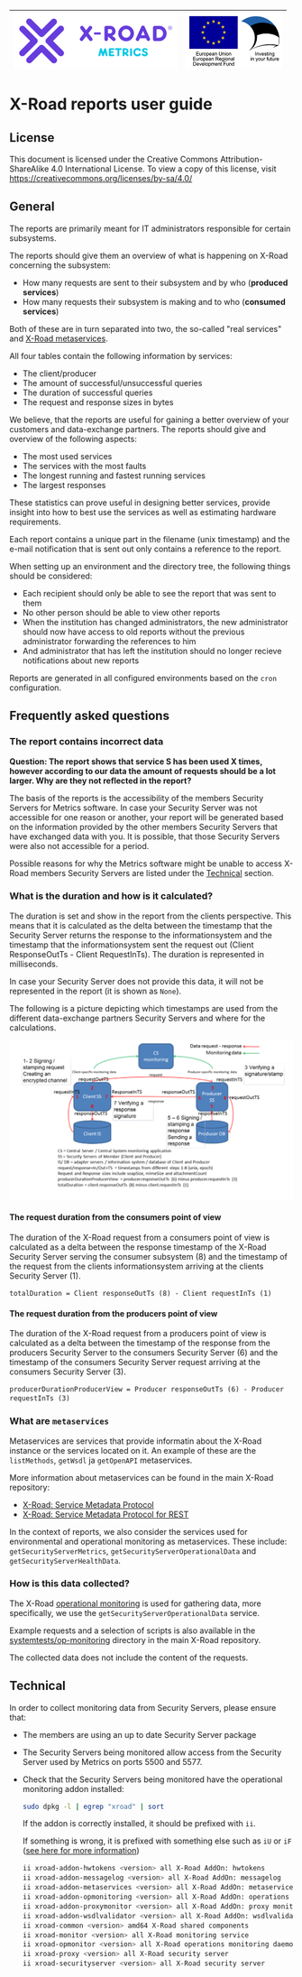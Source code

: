 |  [![X-ROAD](../img/xroad-metrics-100.png)](https://x-road.global/) | ![European Union / European Regional Development Fund / Investing in your future](../img/eu_rdf_100_en.png "Documents that are tagged with EU/SF logos must keep the logos until 1.11.2022. If it has not stated otherwise in the documentation. If new documentation is created  using EU/SF resources the logos must be tagged appropriately so that the deadline for logos could be found.") |
| :-------------------------------------------------- | -------------------------: |

# X-Road reports user guide

## License <!-- omit in toc -->

This document is licensed under the Creative Commons Attribution-ShareAlike 4.0 International License.
To view a copy of this license, visit <https://creativecommons.org/licenses/by-sa/4.0/>

## General

The reports are primarily meant for IT administrators responsible for certain
subsystems.

The reports should give them an overview of what is happening on X-Road
concerning the subsystem:

* How many requests are sent to their subsystem and by who (**produced
  services**)
* How many requests their subsystem is making and to who (**consumed services**)

Both of these are in turn separated into two, the so-called "real services" and
[X-Road metaservices](#what-are-metaservices).

All four tables contain the following information by services:

* The client/producer
* The amount of successful/unsuccessful queries
* The duration of successful queries
* The request and response sizes in bytes

We believe, that the reports are useful for gaining a better overview of your
customers and data-exchange partners. The reports should give and overview of
the following aspects:

* The most used services
* The services with the most faults
* The longest running and fastest running services
* The largest responses

These statistics can prove useful in designing better services, provide insight
into how to best use the services as well as estimating hardware requirements.

Each report contains a unique part in the filename (unix timestamp) and the
e-mail notification that is sent out only contains a reference to the report.

When setting up an environment and the directory tree, the following things
should be considered:

* Each recipient should only be able to see the report that was sent to them
* No other person should be able to view other reports
* When the institution has changed administrators, the new administrator should
  now have access to old reports without the previous administrator forwarding
  the references to him
* And administrator that has left the institution should no longer recieve
  notifications about new reports

Reports are generated in all configured environments based on the `cron`
configuration.

## Frequently asked questions

### The report contains incorrect data

**Question: The report shows that service S has been used X times, however
according to our data the amount of requests should be a lot larger. Why are
they not reflected in the report?**

The basis of the reports is the accessibility of the members Security Servers
for Metrics software. In case your Security Server was not accessible for one
reason or another, your report will be generated based on the information
provided by the other members Security Servers that have exchanged data with
you. It is possible, that those Security Servers were also not accessible for a
period.

Possible reasons for why the Metrics software might be unable to access X-Road
members Security Servers are listed under the [Technical](#technical) section.

### What is the duration and how is it calculated?

The duration is set and show in the report from the clients perspective. This
means that it is calculated as the delta between the timestamp that the Security
Server returns the response to the informationsystem and the timestamp that the
informationsystem sent the request out (Client ResponseOutTs - Client
RequestInTs). The duration is represented in milliseconds.

In case your Security Server does not provide this data, it will not be
represented in the report (it is shown as `None`).

The following is a picture depicting which timestamps are used from the
different data-exchange partners Security Servers and where for the
calculations.

![Timestamps](0_timestamps.png "Timestamps")

#### The request duration from the consumers point of view

The duration of the X-Road request from a consumers point of view is calculated
as a delta between the response timestamp of the X-Road Security Server serving
the consumer subsystem (8) and the timestamp of the request from the clients
informationsystem arriving at the clients Security Server (1).

```text
totalDuration = Client responseOutTs (8) - Client requestInTs (1)
```

#### The request duration from the producers point of view

The duration of the X-Road request from a producers point of view is calculated
as a delta between the timestamp of the response from the producers Security
Server to the consumers Security Server (6) and the timestamp of the consumers
Security Server request arriving at the consumers Security Server (3).

```text
producerDurationProducerView = Producer responseOutTs (6) - Producer requestInTs (3)
```

### What are `metaservices`

Metaservices are services that provide informatin about the X-Road instance or
the services located on it. An example of these are the `listMethods`, `getWsdl`
ja `getOpenAPI` metaservices.

More information about metaservices can be found in the main X-Road repository:

* [X-Road: Service Metadata
  Protocol](https://github.com/nordic-institute/X-Road/blob/master/doc/Protocols/pr-meta_x-road_service_metadata_protocol.md)
* [X-Road: Service Metadata Protocol for
  REST](https://github.com/nordic-institute/X-Road/blob/master/doc/Protocols/pr-mrest_x-road_service_metadata_protocol_for_rest.md)

In the context of reports, we also consider the services used for environmental
and operational monitoring as metaservices. These include:
`getSecurityServerMetrics`, `getSecurityServerOperationalData` and
`getSecurityServerHealthData`.

### How is this data collected?

The X-Road [operational
monitoring](https://github.com/nordic-institute/X-Road/tree/master/doc/OperationalMonitoring)
is used for gathering data, more specifically, we use the
`getSecurityServerOperationalData` service.

Example requests and a selection of scripts is also available in the
[systemtests/op-monitoring](https://github.com/nordic-institute/X-Road/tree/master/src/systemtest/op-monitoring)
directory in the main X-Road repository.

The collected data does not include the content of the requests.

## Technical

In order to collect monitoring data from Security Servers, please ensure that:

* The members are using an up to date Security Server package
* The Security Servers being monitored allow access from the Security Server
  used by Metrics on ports 5500 and 5577.
* Check that the Security Servers being monitored have the operational
  monitoring addon installed:

  ```bash
  sudo dpkg -l | egrep "xroad" | sort
  ```

  If the addon is correctly installed, it should be prefixed with `ii`.

  If something is wrong, it is prefixed with something else such as `iU` or `iF`
  ([see here for more
  information](https://askubuntu.com/questions/18804/what-do-the-various-dpkg-flags-like-ii-rc-mean))

  ```bash
  ii xroad-addon-hwtokens <version> all X-Road AddOn: hwtokens
  ii xroad-addon-messagelog <version> all X-Road AddOn: messagelog
  ii xroad-addon-metaservices <version> all X-Road AddOn: metaservices
  ii xroad-addon-opmonitoring <version> all X-Road AddOn: operations monitoring service
  ii xroad-addon-proxymonitor <version> all X-Road AddOn: proxy monitoring metaservice
  ii xroad-addon-wsdlvalidator <version> all X-Road AddOn: wsdlvalidator
  ii xroad-common <version> amd64 X-Road shared components
  ii xroad-monitor <version> all X-Road monitoring service
  ii xroad-opmonitor <version> all X-Road operations monitoring daemon
  ii xroad-proxy <version> all X-Road security server
  ii xroad-securityserver <version> all X-Road security server
  ```
